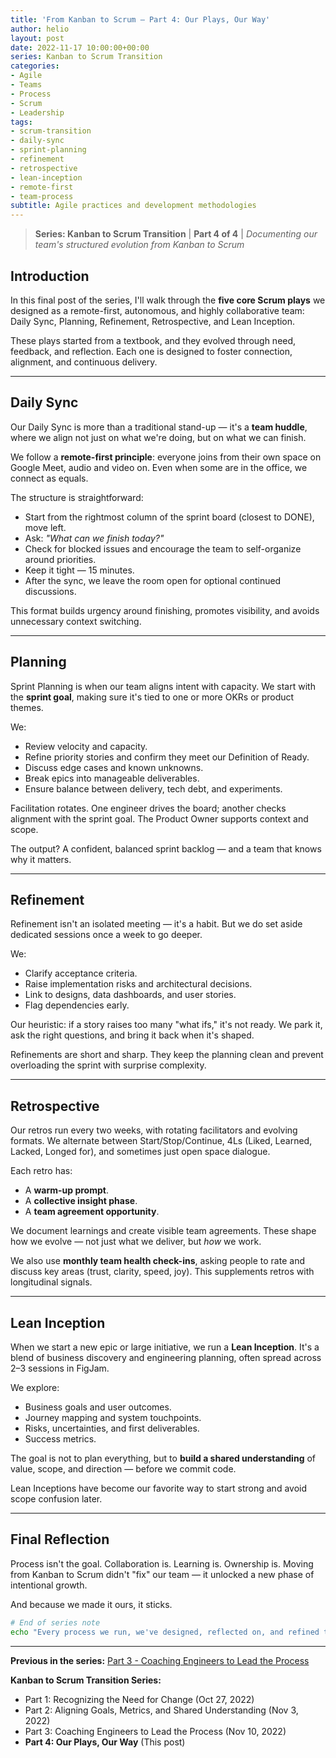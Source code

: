 ```yaml
---
title: 'From Kanban to Scrum – Part 4: Our Plays, Our Way'
author: helio
layout: post
date: 2022-11-17 10:00:00+00:00
series: Kanban to Scrum Transition
categories:
- Agile
- Teams
- Process
- Scrum
- Leadership
tags:
- scrum-transition
- daily-sync
- sprint-planning
- refinement
- retrospective
- lean-inception
- remote-first
- team-process
subtitle: Agile practices and development methodologies
---
```


> **Series: Kanban to Scrum Transition** | **Part 4 of 4** | _Documenting our team's structured evolution from Kanban to Scrum_

## Introduction

In this final post of the series, I'll walk through the **five core Scrum plays** we designed as a remote-first, autonomous, and highly collaborative team: Daily Sync, Planning, Refinement, Retrospective, and Lean Inception.

These plays started from a textbook, and they evolved through need, feedback, and reflection. Each one is designed to foster connection, alignment, and continuous delivery.

---

## Daily Sync

Our Daily Sync is more than a traditional stand-up — it's a **team huddle**, where we align not just on what we're doing, but on what we can finish.

We follow a **remote-first principle**: everyone joins from their own space on Google Meet, audio and video on. Even when some are in the office, we connect as equals.

The structure is straightforward:

- Start from the rightmost column of the sprint board (closest to DONE), move left.
- Ask: _"What can we finish today?"_
- Check for blocked issues and encourage the team to self-organize around priorities.
- Keep it tight — 15 minutes.
- After the sync, we leave the room open for optional continued discussions.

This format builds urgency around finishing, promotes visibility, and avoids unnecessary context switching.

---

## Planning

Sprint Planning is when our team aligns intent with capacity. We start with the **sprint goal**, making sure it's tied to one or more OKRs or product themes.

We:

- Review velocity and capacity.
- Refine priority stories and confirm they meet our Definition of Ready.
- Discuss edge cases and known unknowns.
- Break epics into manageable deliverables.
- Ensure balance between delivery, tech debt, and experiments.

Facilitation rotates. One engineer drives the board; another checks alignment with the sprint goal. The Product Owner supports context and scope.

The output? A confident, balanced sprint backlog — and a team that knows why it matters.

---

## Refinement

Refinement isn't an isolated meeting — it's a habit. But we do set aside dedicated sessions once a week to go deeper.

We:

- Clarify acceptance criteria.
- Raise implementation risks and architectural decisions.
- Link to designs, data dashboards, and user stories.
- Flag dependencies early.

Our heuristic: if a story raises too many "what ifs," it's not ready. We park it, ask the right questions, and bring it back when it's shaped.

Refinements are short and sharp. They keep the planning clean and prevent overloading the sprint with surprise complexity.

---

## Retrospective

Our retros run every two weeks, with rotating facilitators and evolving formats. We alternate between Start/Stop/Continue, 4Ls (Liked, Learned, Lacked, Longed for), and sometimes just open space dialogue.

Each retro has:

- A **warm-up prompt**.
- A **collective insight phase**.
- A **team agreement opportunity**.

We document learnings and create visible team agreements. These shape how we evolve — not just what we deliver, but _how_ we work.

We also use **monthly team health check-ins**, asking people to rate and discuss key areas (trust, clarity, speed, joy). This supplements retros with longitudinal signals.

---

## Lean Inception

When we start a new epic or large initiative, we run a **Lean Inception**. It's a blend of business discovery and engineering planning, often spread across 2–3 sessions in FigJam.

We explore:

- Business goals and user outcomes.
- Journey mapping and system touchpoints.
- Risks, uncertainties, and first deliverables.
- Success metrics.

The goal is not to plan everything, but to **build a shared understanding** of value, scope, and direction — before we commit code.

Lean Inceptions have become our favorite way to start strong and avoid scope confusion later.

---

## Final Reflection

Process isn't the goal. Collaboration is. Learning is. Ownership is. Moving from Kanban to Scrum didn't "fix" our team — it unlocked a new phase of intentional growth.

And because we made it ours, it sticks.

```bash
# End of series note
echo "Every process we run, we've designed, reflected on, and refined together." >> culture.md
```

---

**Previous in the series:** [Part 3 - Coaching Engineers to Lead the Process](/posts/2022-11-10-scrum-transition-part3/)

**Kanban to Scrum Transition Series:**

- Part 1: Recognizing the Need for Change (Oct 27, 2022)
- Part 2: Aligning Goals, Metrics, and Shared Understanding (Nov 3, 2022)
- Part 3: Coaching Engineers to Lead the Process (Nov 10, 2022)
- **Part 4: Our Plays, Our Way** (This post)
